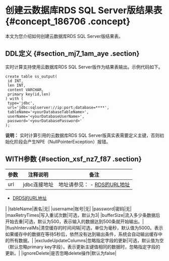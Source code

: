 # 创建云数据库RDS SQL Server版结果表 {#concept_186706 .concept}

本文为您介绍如何创建云数据库RDS SQL Server版结果表。

## DDL定义 {#section_mj7_1am_aye .section}

实时计算支持使用云数据库RDS SQL Server版作为结果表输出。示例代码如下。

``` {#codeblock_35g_yxo_nhu .language-sql}
create table ss_output(
 id INT,
 len INT,
 content VARCHAR,
 primary key(id,len)
) with (
 type='jdbc',
 url='jdbc:sqlserver://ip:port;database=****',
 tableName='<yourDatabaseTableName>',
 userName='<yourDatabaseUserName>',
 password='<yourDatabasePassword>'
);
```

**说明：** 实时计算引用的云数据库RDS SQL Server版真实表需要定义主键，否则初始化阶段会产生NPE（NullPointerException）报错。

## WITH参数 {#section_xsf_nz7_f87 .section}

|参数|注释说明|备注|
|--|----|--|
|url|jdbc连接地址|地址请参见： -   [RDS的URL地址](https://help.aliyun.com/document_detail/26128.html?spm=5176.doc43185.6.581.rxQuNz)
-   [DRDS的URL地址](https://help.aliyun.com/document_detail/56494.html)

 |
|tableName|表名|无|
|username|账号|无|
|password|密码|无|
|maxRetryTimes|写入重试次数|可选，默认为3|
|bufferSize|流入多少条数据后开始去重|可选，默认为500，表示输入的数据达到500条就开始输出。|
|flushIntervalMs|清空缓存的时间间隔|可选，单位为毫秒，默认值为5000。表示如果缓存中的数据在等待5秒后，依然没有达到输出条件，系统会自动输出缓存中的所有数据。|
|excludeUpdateColumns|忽略指定字段的更新|可选，默认值为空（默认忽略primary key字段）。表示更新主键值相同的数据时，忽略指定字段的更新。|
|ignoreDelete|是否忽略delete操作|默认为false|


